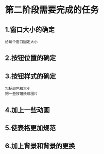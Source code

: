 # 第二阶段需要完成的任务
## 1.窗口大小的确定
    给每个窗口固定大小

## 2.按钮位置的确定

## 3.按钮样式的确定
    包括颜色和大小
    把一些按钮换成图片
## 4.加上一些动画
## 5.使表格更加规范
## 6.加上背景和背景的更换

